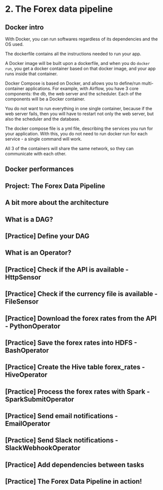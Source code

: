 # 2. The Forex data pipeline
## Docker intro
With Docker, you can run softwares regardless of its dependencies and the OS used. 

The dockerfile contains all the instructions needed to run your app. 

A Docker image will be built upon a dockerfile, and when you do `docker run`, you get a docker container based on that docker image, and your app runs inside that container. 

Docker Compose is based on Docker, and allows you to define/run multi-container applications. For example, with Airflow, you have 3 core components: the db, the web server and the scheduler. Each of the components will be a Docker container. 

You do not want to run everything in one single container, because if the web server fails, then you will have to restart not only the web server, but also the scheduler and the database. 

The docker compose file is a yml file, describing the services you run for your application. With this, you do not need to run docker run for each service - a single command will work. 

All 3 of the containers will share the same network, so they can communicate with each other. 
















## Docker performances


## Project: The Forex Data Pipeline


## A bit more about the architecture


## What is a DAG?


## [Practice] Define your DAG


## What is an Operator?


## [Practice] Check if the API is available - HttpSensor


## [Practice] Check if the currency file is available - FileSensor


## [Practice] Download the forex rates from the API - PythonOperator


## [Practice] Save the forex rates into HDFS - BashOperator


## [Practice] Create the Hive table forex_rates - HiveOperator


## [Practice] Process the forex rates with Spark - SparkSubmitOperator


## [Practice] Send email notifications - EmailOperator


## [Practice] Send Slack notifications - SlackWebhookOperator


## [Practice] Add dependencies between tasks


## [Practice] The Forex Data Pipeline in action!







